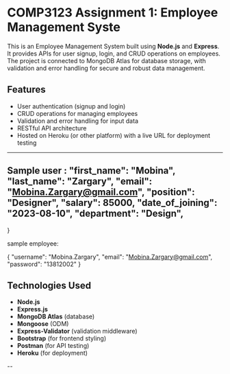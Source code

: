 # COMP3123 Assignment 1: Employee Management Syste

This is an Employee Management System built using **Node.js** and
**Express**. It provides APIs for user signup, login, and CRUD operations
on employees. The project is connected to MongoDB Atlas for database
storage, with validation and error handling for secure and robust data
management.

## Features

- User authentication (signup and login)
- CRUD operations for managing employees
- Validation and error handling for input data
- RESTful API architecture
- Hosted on Heroku (or other platform) with a live URL for deployment
  testing

---
Sample user :
"first_name": "Mobina",
"last_name": "Zargary",
"email": "Mobina.Zargary@gmail.com",
"position": "Designer",
"salary": 85000,
"date_of_joining": "2023-08-10",
"department": "Design",
---

}

sample employee:

{
"username": "Mobina.Zargary",
"email": "Mobina.Zargary@gmail.com",
"password": "13812002"
}
## Technologies Used

- **Node.js**
- **Express.js**
- **MongoDB Atlas** (database)
- **Mongoose** (ODM)
- **Express-Validator** (validation middleware)
- **Bootstrap** (for frontend styling)
- **Postman** (for API testing)
- **Heroku** (for deployment)

--

